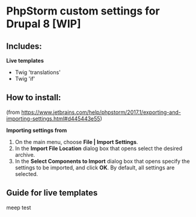 # PhpStorm custom settings for Drupal 8 [WIP]
## Includes:

**Live templates**
  - Twig 'translations'
  - Twig 'if'



## How to install:
(from https://www.jetbrains.com/help/phpstorm/2017.1/exporting-and-importing-settings.html#d445443e55)

**Importing settings from**

1. On the main menu, choose **File | Import Settings**.
2. In the **Import File Location** dialog box that opens select the desired archive.
3. In the **Select Components to Import** dialog box that opens specify the settings to be imported, and click **OK**. By default, all settings are selected.

## Guide for live templates

meep test
